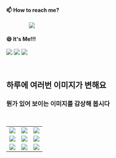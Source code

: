 #### 📫 How to reach me?
<a href="mailto:thquddnr123@gmail.com">
    <img 
        src="https://img.shields.io/badge/Gmail-d14836?style=flat-square&logo=Gmail&logoColor=white&link=mailto:thquddnr123@gmail.com"
        style="height : auto; margin-left : 60px; margin-right : 60px;"/>
</a>

#### 😄 It's Me!!!

<a href="https://cybecho.notion.site/SBU-s-Archives-854ccd3338c2456a867956f26143998a" target="_blank"><img src="https://img.shields.io/badge/Portfolio-303030?style=for-the-badge&logo=Notion&logoColor=white"/></a>
<a href="https://www.instagram.com/junk_warrior_vintage/" target="_blank"><img src="https://img.shields.io/badge/@junk_warrir_vintage-E4405F?style=for-the-badge&logo=Instagram&logoColor=white"/></a>
<a href="https://www.behance.net/thquddnr125654" target="_blank"><img src="https://img.shields.io/badge/Behance-1769FF?style=for-the-badge&logo=Behance&logoColor=white"/></a>

</br>

## 하루에 여러번 이미지가 변해요
### 뭔가 있어 보이는 이미지를 감상해 봅시다

<!--
마크업 바로보기 사이트
https://dillinger.io/ 
-->
 <br/> <table>
<tr>
<td><img src='https://www.random-art.org/img/large/417371.jpg'></td>
<td><img src='https://www.random-art.org/img/large/415625.jpg'></td>
<td><img src='https://www.random-art.org/img/large/417209.jpg'></td>
</tr>
<tr>
<td><img src='https://www.random-art.org/img/large/415527.jpg'></td>
<td><img src='https://www.random-art.org/img/large/417346.jpg'></td>
<td><img src='https://www.random-art.org/img/large/415530.jpg'></td>
</tr>
<tr>
<td><img src='https://www.random-art.org/img/large/416825.jpg'></td>
<td><img src='https://www.random-art.org/img/large/416104.jpg'></td>
<td><img src='https://www.random-art.org/img/large/417429.jpg'></td>
</tr>
</table>
